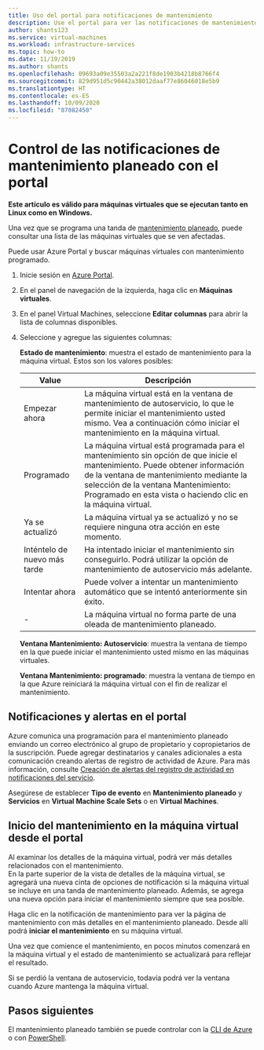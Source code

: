 ```yaml
---
title: Uso del portal para notificaciones de mantenimiento
description: Use el portal para ver las notificaciones de mantenimiento de máquinas virtuales que se ejecutan en Azure e iniciar el mantenimiento de autoservicio.
author: shants123
ms.service: virtual-machines
ms.workload: infrastructure-services
ms.topic: how-to
ms.date: 11/19/2019
ms.author: shants
ms.openlocfilehash: 09693a09e35503a2a221f8de1903b4218b8766f4
ms.sourcegitcommit: 829d951d5c90442a38012daaf77e86046018e5b9
ms.translationtype: HT
ms.contentlocale: es-ES
ms.lasthandoff: 10/09/2020
ms.locfileid: "87082450"
---
```

# <a name="handling-planned-maintenance-notifications-using-the-portal"></a>Control de las notificaciones de mantenimiento planeado con el portal

**Este artículo es válido para máquinas virtuales que se ejecutan tanto en Linux como en Windows.**

Una vez que se programa una tanda de [mantenimiento planeado](maintenance-notifications.md), puede consultar una lista de las máquinas virtuales que se ven afectadas. 

Puede usar Azure Portal y buscar máquinas virtuales con mantenimiento programado.

1. Inicie sesión en [Azure Portal](https://portal.azure.com).

2. En el panel de navegación de la izquierda, haga clic en **Máquinas virtuales**.

3. En el panel Virtual Machines, seleccione **Editar columnas** para abrir la lista de columnas disponibles.

4. Seleccione y agregue las siguientes columnas:

   **Estado de mantenimiento**: muestra el estado de mantenimiento para la máquina virtual. Estos son los valores posibles:
      
      | Value | Descripción |
      |-------|-------------|
      | Empezar ahora | La máquina virtual está en la ventana de mantenimiento de autoservicio, lo que le permite iniciar el mantenimiento usted mismo. Vea a continuación cómo iniciar el mantenimiento en la máquina virtual. | 
      | Programado | La máquina virtual está programada para el mantenimiento sin opción de que inicie el mantenimiento. Puede obtener información de la ventana de mantenimiento mediante la selección de la ventana Mantenimiento: Programado en esta vista o haciendo clic en la máquina virtual. | 
      | Ya se actualizó | La máquina virtual ya se actualizó y no se requiere ninguna otra acción en este momento. | 
      | Inténtelo de nuevo más tarde | Ha intentado iniciar el mantenimiento sin conseguirlo. Podrá utilizar la opción de mantenimiento de autoservicio más adelante. | 
      | Intentar ahora | Puede volver a intentar un mantenimiento automático que se intentó anteriormente sin éxito. | 
      | - | La máquina virtual no forma parte de una oleada de mantenimiento planeado. |
      

   **Ventana Mantenimiento: Autoservicio**: muestra la ventana de tiempo en la que puede iniciar el mantenimiento usted mismo en las máquinas virtuales.
   
   **Ventana Mantenimiento: programado**: muestra la ventana de tiempo en la que Azure reiniciará la máquina virtual con el fin de realizar el mantenimiento. 



## <a name="notification-and-alerts-in-the-portal"></a>Notificaciones y alertas en el portal

Azure comunica una programación para el mantenimiento planeado enviando un correo electrónico al grupo de propietario y copropietarios de la suscripción. Puede agregar destinatarios y canales adicionales a esta comunicación creando alertas de registro de actividad de Azure. Para más información, consulte [Creación de alertas del registro de actividad en notificaciones del servicio](../service-health/alerts-activity-log-service-notifications-portal.md).

Asegúrese de establecer **Tipo de evento** en **Mantenimiento planeado** y **Servicios** en **Virtual Machine Scale Sets** o en **Virtual Machines**.

## <a name="start-maintenance-on-your-vm-from-the-portal"></a>Inicio del mantenimiento en la máquina virtual desde el portal

Al examinar los detalles de la máquina virtual, podrá ver más detalles relacionados con el mantenimiento.  
En la parte superior de la vista de detalles de la máquina virtual, se agregará una nueva cinta de opciones de notificación si la máquina virtual se incluye en una tanda de mantenimiento planeado. Además, se agrega una nueva opción para iniciar el mantenimiento siempre que sea posible. 


Haga clic en la notificación de mantenimiento para ver la página de mantenimiento con más detalles en el mantenimiento planeado. Desde allí podrá **iniciar el mantenimiento** en su máquina virtual.

Una vez que comience el mantenimiento, en pocos minutos comenzará en la máquina virtual y el estado de mantenimiento se actualizará para reflejar el resultado.

Si se perdió la ventana de autoservicio, todavía podrá ver la ventana cuando Azure mantenga la máquina virtual. 


## <a name="next-steps"></a>Pasos siguientes

El mantenimiento planeado también se puede controlar con la [CLI de Azure](maintenance-notifications-cli.md) o con [PowerShell](maintenance-notifications-powershell.md).
